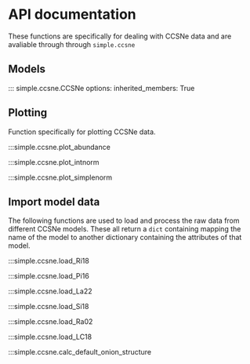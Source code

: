 # API documentation

These functions are specifically for dealing with CCSNe data and are 
avaliable through through ``simple.ccsne``

## Models 

::: simple.ccsne.CCSNe
    options:
        inherited_members: True

## Plotting

Function specifically for plotting CCSNe data.

:::simple.ccsne.plot_abundance

:::simple.ccsne.plot_intnorm

:::simple.ccsne.plot_simplenorm

## Import model data

The following functions are used to load and process the raw data from different CCSNe models. These all
return a ``dict`` containing mapping the name of the model to another dictionary containing 
the attributes of that model. 

:::simple.ccsne.load_Ri18

:::simple.ccsne.load_Pi16

:::simple.ccsne.load_La22

:::simple.ccsne.load_Si18

:::simple.ccsne.load_Ra02

:::simple.ccsne.load_LC18

:::simple.ccsne.calc_default_onion_structure
